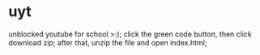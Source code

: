 # uyt
unblocked youtube for school >:);
click the green code button, then click download zip;
after that, unzip the file and open index.html;
